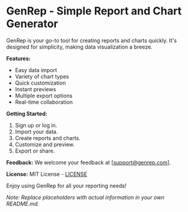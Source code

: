 # GenRep - Simple Report and Chart Generator

GenRep is your go-to tool for creating reports and charts quickly. It's designed for simplicity, making data visualization a breeze.

**Features:**
- Easy data import
- Variety of chart types
- Quick customization
- Instant previews
- Multiple export options
- Real-time collaboration

**Getting Started:**
1. Sign up or log in.
2. Import your data.
3. Create reports and charts.
4. Customize and preview.
5. Export or share.

**Feedback:** We welcome your feedback at [support@genrep.com].

**License:** MIT License - [LICENSE](LICENSE)

Enjoy using GenRep for all your reporting needs!

*Note: Replace placeholders with actual information in your own README.md.*
